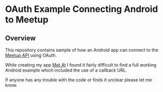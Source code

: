 # OAuth Example Connecting Android to Meetup

## Overview

This repository contains sample of how an Android app can connect to the [Meetup API](http://www.meetup.com/meetup_api/) using OAuth.

While creating my app [Met At](https://play.google.com/store/apps/details?id=com.metat.contacts) I found it fairly difficult to find a full working Android example which included the use of a callback URL.

If anyone has any trouble with the code or finds it unclear please let me know.